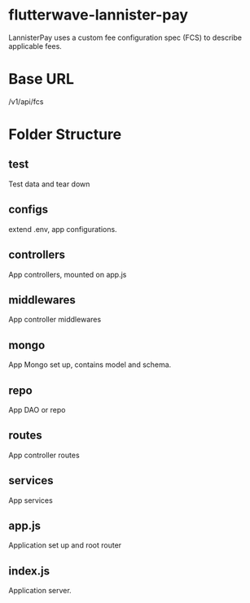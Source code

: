 # flutterwave-lannister-pay
LannisterPay uses a custom fee configuration spec (FCS) to describe applicable fees.

# Base URL
/v1/api/fcs
# Folder Structure

## __test__
Test data and tear down

## configs
extend .env, app configurations.

## controllers

App controllers, mounted on app.js

## middlewares

App controller middlewares 

## mongo
App Mongo set up, contains model and schema.

## repo
App DAO or repo

## routes
App controller routes

## services
App services

## app.js
Application set up and root router

## index.js
Application server.